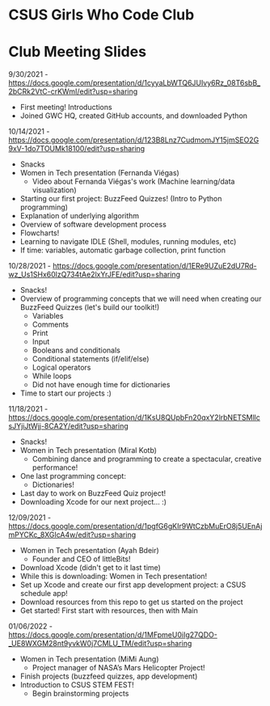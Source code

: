 # CSUS Girls Who Code Club

# Club Meeting Slides
9/30/2021 - https://docs.google.com/presentation/d/1cyyaLbWTQ6JUIvy6Rz_08T6sbB_2bCRk2VtC-crKWmI/edit?usp=sharing
- First meeting! Introductions
- Joined GWC HQ, created GitHub accounts, and downloaded Python

10/14/2021 - https://docs.google.com/presentation/d/123B8Lnz7CudmomJY15jmSEO2G9xV-1do7TOUMk18100/edit?usp=sharing
- Snacks
- Women in Tech presentation (Fernanda Viégas)
  - Video about Fernanda Viégas's work (Machine learning/data visualization)
- Starting our first project: BuzzFeed Quizzes! (Intro to Python programming)
- Explanation of underlying algorithm
- Overview of software development process
- Flowcharts!
- Learning to navigate IDLE (Shell, modules, running modules, etc)
- If time: variables, automatic garbage collection, print function

10/28/2021 - https://docs.google.com/presentation/d/1ERe9UZuE2dU7Rd-wz_Us1SHx60lzQ734tAe2lxYrJFE/edit?usp=sharing
- Snacks!
- Overview of programming concepts that we will need when creating our BuzzFeed Quizzes (let's build our toolkit!)
  - Variables
  - Comments
  - Print
  - Input
  - Booleans and conditionals
  - Conditional statements (if/elif/else)
  - Logical operators
  - While loops
  - Did not have enough time for dictionaries
- Time to start our projects :)

11/18/2021 - https://docs.google.com/presentation/d/1KsU8QUpbFn20qxY2lrbNETSMllcsJYjiJtWjj-8CA2Y/edit?usp=sharing
- Snacks!
- Women in Tech presentation (Miral Kotb)
  - Combining dance and programming to create a spectacular, creative performance!
- One last programming concept:
  - Dictionaries!
- Last day to work on BuzzFeed Quiz project!
- Downloading Xcode for our next project... :)

12/09/2021 - https://docs.google.com/presentation/d/1pgfG6gKIr9WtCzbMuErO8j5UEnAjmPYCKc_8XGIcA4w/edit?usp=sharing
- Women in Tech presentation (Ayah Bdeir)
  - Founder and CEO of littleBits!
- Download Xcode (didn't get to it last time)
- While this is downloading: Women in Tech presentation!
- Set up Xcode and create our first app development project: a CSUS schedule app!
- Download resources from this repo to get us started on the project
- Get started! First start with resources, then with Main

01/06/2022 - https://docs.google.com/presentation/d/1MFpmeU0iIg27QDO-_UE8WXGM28nt9yvkW0j7CMLU_TM/edit?usp=sharing
- Women in Tech presentation (MiMi Aung)
  - Project manager of NASA’s Mars Helicopter Project!
- Finish projects (buzzfeed quizzes, app development)
- Introduction to CSUS STEM FEST!
  - Begin brainstorming projects
